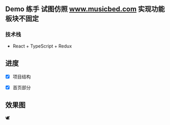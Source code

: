 ## Demo 练手 试图仿照 www.musicbed.com 实现功能板块不固定
### 技术栈
* React + TypeScript + Redux

## 进度
- [x] 项目结构

- [x] 首页部分

## 效果图
🕊

